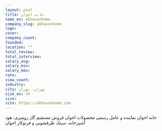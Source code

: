 ```yaml
---
layout: post
title: خانه اخوان
name_en: akhavanhome
company_slug: akhavanhome
logo: 
cover: 
company_count:
founded:
location: ""
total_review: 
total_interview: 
salary_avg: 
salary_min: 
salary_max: 
rate: 
view_count: 
industry:
city: تهران, تهران
size_en: VS
size: 
site: https://akhavanhome.com
---
```


خانه اخوان نماینده و عامل رسمی محصولات اخوان 
فروش مستقیم گاز رومیزی، هود آشپزخانه، سینک ظرفشویی و فرتوکار اخوان 
